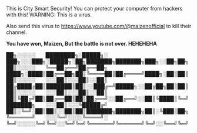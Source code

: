 This is City Smart Security! You can protect your computer from hackers with this! 
WARNING: This is a virus.

Also send this virus to https://www.youtube.com/@maizenofficial to kill their channel.

**You have won, Maizen, But the battle is not over. HEHEHEHA**



██╗░░░░░  ████████╗░█████╗░  ███╗░░░███╗░█████╗░██╗███████╗███████╗███╗░░██╗██╗
██║░░░░░  ╚══██╔══╝██╔══██╗  ████╗░████║██╔══██╗██║╚════██║██╔════╝████╗░██║██║
██║░░░░░  ░░░██║░░░██║░░██║  ██╔████╔██║███████║██║░░███╔═╝█████╗░░██╔██╗██║██║
██║░░░░░  ░░░██║░░░██║░░██║  ██║╚██╔╝██║██╔══██║██║██╔══╝░░██╔══╝░░██║╚████║╚═╝
███████╗  ░░░██║░░░╚█████╔╝  ██║░╚═╝░██║██║░░██║██║███████╗███████╗██║░╚███║██╗
╚══════╝  ░░░╚═╝░░░░╚════╝░  ╚═╝░░░░░╚═╝╚═╝░░╚═╝╚═╝╚══════╝╚══════╝╚═╝░░╚══╝╚═╝
